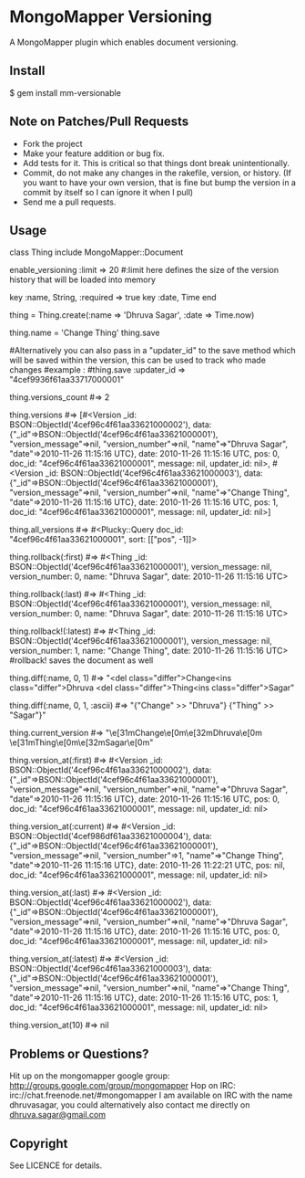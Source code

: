 MongoMapper Versioning
======================
A MongoMapper plugin which enables document versioning.

Install
-------
$ gem install mm-versionable

Note on Patches/Pull Requests
-----------------------------
* Fork the project
* Make your feature addition or bug fix.
* Add tests for it. This is critical so that things dont break unintentionally.
* Commit, do not make any changes in the rakefile, version, or history. (If you want to have your own version, that is fine but bump the version in a commit by itself so I can ignore it when I pull)
* Send me a pull requests.

Usage
-----
class Thing
  include MongoMapper::Document

  enable_versioning :limit => 20 #:limit here defines the size of the version history that will be loaded into memory

  key :name, String, :required => true
  key :date, Time
end

thing = Thing.create(:name => 'Dhruva Sagar', :date => Time.now)

thing.name = 'Change Thing'
thing.save

#Alternatively you can also pass in a "updater_id" to the save method which will be saved within the version, this can be used to track who made changes
#example :
#thing.save :updater_id => "4cef9936f61aa33717000001"

thing.versions_count 
#=> 2

thing.versions
#=> [#<Version _id: BSON::ObjectId('4cef96c4f61aa33621000002'), data: {"_id"=>BSON::ObjectId('4cef96c4f61aa33621000001'), "version_message"=>nil, "version_number"=>nil, "name"=>"Dhruva Sagar", "date"=>2010-11-26 11:15:16 UTC}, date: 2010-11-26 11:15:16 UTC, pos: 0, doc_id: "4cef96c4f61aa33621000001", message: nil, updater_id: nil>, #<Version _id: BSON::ObjectId('4cef96c4f61aa33621000003'), data: {"_id"=>BSON::ObjectId('4cef96c4f61aa33621000001'), "version_message"=>nil, "version_number"=>nil, "name"=>"Change Thing", "date"=>2010-11-26 11:15:16 UTC}, date: 2010-11-26 11:15:16 UTC, pos: 1, doc_id: "4cef96c4f61aa33621000001", message: nil, updater_id: nil>]

thing.all_versions
#=> #<Plucky::Query doc_id: "4cef96c4f61aa33621000001", sort: [["pos", -1]]> 

thing.rollback(:first)
#=> #<Thing _id: BSON::ObjectId('4cef96c4f61aa33621000001'), version_message: nil, version_number: 0, name: "Dhruva Sagar", date: 2010-11-26 11:15:16 UTC>

thing.rollback(:last)
#=> #<Thing _id: BSON::ObjectId('4cef96c4f61aa33621000001'), version_message: nil, version_number: 0, name: "Dhruva Sagar", date: 2010-11-26 11:15:16 UTC>

thing.rollback!(:latest)
#=> #<Thing _id: BSON::ObjectId('4cef96c4f61aa33621000001'), version_message: nil, version_number: 1, name: "Change Thing", date: 2010-11-26 11:15:16 UTC>
#rollback! saves the document as well

thing.diff(:name, 0, 1)
#=> "<del class=\"differ\">Change</del><ins class=\"differ\">Dhruva</ins> <del class=\"differ\">Thing</del><ins class=\"differ\">Sagar</ins>"

thing.diff(:name, 0, 1, :ascii)
#=> "{\"Change\" >> \"Dhruva\"} {\"Thing\" >> \"Sagar\"}"

thing.current_version
#=> "\e[31mChange\e[0m\e[32mDhruva\e[0m \e[31mThing\e[0m\e[32mSagar\e[0m"

thing.version_at(:first)
#=> #<Version _id: BSON::ObjectId('4cef96c4f61aa33621000002'), data: {"_id"=>BSON::ObjectId('4cef96c4f61aa33621000001'), "version_message"=>nil, "version_number"=>nil, "name"=>"Dhruva Sagar", "date"=>2010-11-26 11:15:16 UTC}, date: 2010-11-26 11:15:16 UTC, pos: 0, doc_id: "4cef96c4f61aa33621000001", message: nil, updater_id: nil>

thing.version_at(:current)
#=> #<Version _id: BSON::ObjectId('4cef986df61aa33621000004'), data: {"_id"=>BSON::ObjectId('4cef96c4f61aa33621000001'), "version_message"=>nil, "version_number"=>1, "name"=>"Change Thing", "date"=>2010-11-26 11:15:16 UTC}, date: 2010-11-26 11:22:21 UTC, pos: nil, doc_id: "4cef96c4f61aa33621000001", message: nil, updater_id: nil>

thing.version_at(:last)
#=> #<Version _id: BSON::ObjectId('4cef96c4f61aa33621000002'), data: {"_id"=>BSON::ObjectId('4cef96c4f61aa33621000001'), "version_message"=>nil, "version_number"=>nil, "name"=>"Dhruva Sagar", "date"=>2010-11-26 11:15:16 UTC}, date: 2010-11-26 11:15:16 UTC, pos: 0, doc_id: "4cef96c4f61aa33621000001", message: nil, updater_id: nil>

thing.version_at(:latest)
#=> #<Version _id: BSON::ObjectId('4cef96c4f61aa33621000003'), data: {"_id"=>BSON::ObjectId('4cef96c4f61aa33621000001'), "version_message"=>nil, "version_number"=>nil, "name"=>"Change Thing", "date"=>2010-11-26 11:15:16 UTC}, date: 2010-11-26 11:15:16 UTC, pos: 1, doc_id: "4cef96c4f61aa33621000001", message: nil, updater_id: nil>

thing.version_at(10)
#=> nil

Problems or Questions?
----------------------
Hit up on the mongomapper google group: http://groups.google.com/group/mongomapper
Hop on IRC: irc://chat.freenode.net/#mongomapper
I am available on IRC with the name dhruvasagar, you could alternatively also contact me directly on dhruva.sagar@gmail.com

Copyright
---------
See LICENCE for details.
